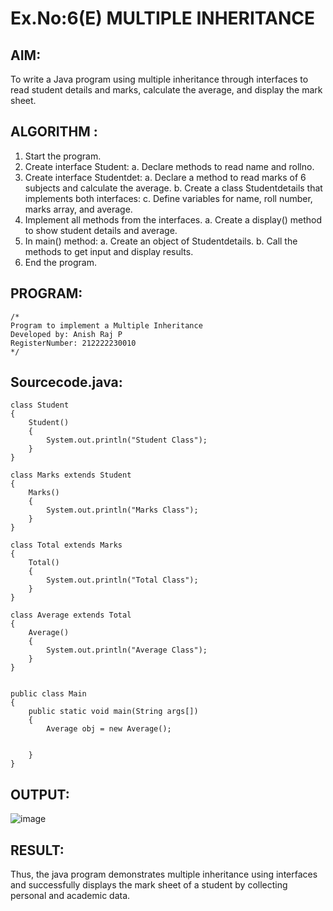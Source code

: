 # Ex.No:6(E)  MULTIPLE INHERITANCE

## AIM:
To write a Java program using multiple inheritance through interfaces to read student details and marks, calculate the average, and display the mark sheet.

## ALGORITHM :

1.	Start the program.
2.	Create interface Student:
a.	Declare methods to read name and rollno.
3.	Create interface Studentdet:
a.	Declare a method to read marks of 6 subjects and calculate the average.
b.	Create a class Studentdetails that implements both interfaces:
c.	Define variables for name, roll number, marks array, and average.
4.	Implement all methods from the interfaces.
a.	Create a display() method to show student details and average.
5.	In main() method:
a.	Create an object of Studentdetails.
b.	Call the methods to get input and display results.
6.	End the program.


## PROGRAM:
 ```
/*
Program to implement a Multiple Inheritance
Developed by: Anish Raj P
RegisterNumber: 212222230010
*/
```

## Sourcecode.java:
```
class Student
{
    Student()
    {
        System.out.println("Student Class");
    }
}

class Marks extends Student
{
    Marks()
    {
        System.out.println("Marks Class");
    }
}

class Total extends Marks
{
    Total()
    {
        System.out.println("Total Class");
    }
}

class Average extends Total
{
    Average()
    {
        System.out.println("Average Class");
    }
}


public class Main
{
    public static void main(String args[])
    {
        Average obj = new Average();
        
        
    }
}
```

## OUTPUT:

![image](https://github.com/user-attachments/assets/cd1a7453-cae8-4e8d-a484-bc6a7f1376b6)

## RESULT:

Thus, the java program demonstrates multiple inheritance using interfaces and successfully displays the mark sheet of a student by collecting personal and academic data. 
